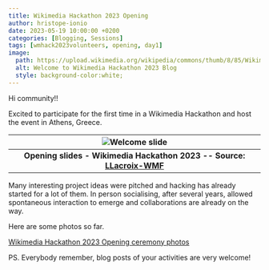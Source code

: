```yaml
---
title: Wikimedia Hackathon 2023 Opening
author: hristope-ionio
date: 2023-05-19 10:00:00 +0200
categories: [Blogging, Sessions]
tags: [wmhack2023volunteers, opening, day1]
image:
  path: https://upload.wikimedia.org/wikipedia/commons/thumb/8/85/Wikimedia_hackathon_mark_horizontal.svg/1200px-Wikimedia_hackathon_mark_horizontal.svg.png
  alt: Welcome to Wikimedia Hackathon 2023 Blog
  style: background-color:white;
---
```


Hi community!! 

Excited to participate for the first time in a Wikimedia Hackathon and host the event in Athens, Greece. 

| ![Welcome slide](https://upload.wikimedia.org/wikipedia/commons/thumb/2/29/Opening_slides_-_Wikimedia_Hackathon_2023.pdf/page1-640px-Opening_slides_-_Wikimedia_Hackathon_2023.pdf.jpg) |
|:--:|
| <b>Opening slides - Wikimedia Hackathon 2023 -- Source: [LLacroix-WMF](https://w.wiki/6jHh)</b>|

Many interesting project ideas were pitched and hacking has already started for a lot of them. In person socialising, after several years, allowed spontaneous interaction to emerge and collaborations are already on the way.

Here are some photos so far. 

[Wikimedia Hackathon 2023 Opening ceremony photos](https://commons.wikimedia.org/wiki/Category:Wikimedia_Hackathon_2023_Opening_ceremony)

PS. Everybody remember, blog posts of your activities are very welcome!

